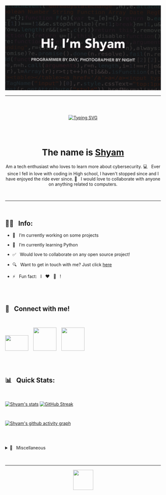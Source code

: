 <a name="top"></a>
<div align="center">



  <img src="https://raw.githubusercontent.com/XShyam/XShyam/main/bg.jpg" >
  
  
***
  
<br><br>
  
[![Typing SVG](https://readme-typing-svg.herokuapp.com?color=03FCB1&size=45&center=true&vCenter=true&width=800&height=100&lines=Hello+%F0%9F%91%8B;Namaste+%F0%9F%91%8B;Bonjour+%F0%9F%91%8B;Hola+%F0%9F%91%8B;Zdravstvuyte+%F0%9F%91%8B;N%C7%90n+h%C7%8Eo+%F0%9F%91%8B;Salve+%F0%9F%91%8B;Konnichiwa+%F0%9F%91%8B;Guten+Tag+%F0%9F%91%8B;Ol%C3%A1+%F0%9F%91%8B;Anyoung+haseyo+%F0%9F%91%8B;Asalaam+alaikum+%F0%9F%91%8B;Goddag+%F0%9F%91%8B;Shikamoo+%F0%9F%91%8B;Goedendag+%F0%9F%91%8B;Yassas+%F0%9F%91%8B;Dzie%C5%84+dobry+%F0%9F%91%8B;Selamat+siang+%F0%9F%91%8B;Merhaba+%F0%9F%91%8B;Shalom+%F0%9F%91%8B;God+dag+%F0%9F%91%8B)](https://github.com/XShyam)

</div>

<br><br>

<div align="center">

<h1> The name is <a href="https://xshyam.co"> Shyam </a> </h1>

  Am a tech enthusiast who loves to learn more about cybersecurity. 💻  &nbsp; Ever since I fell in love with coding in High school, I haven't stopped since and I have enjoyed the ride ever since. 💫  &nbsp; I would love to collaborate with anyone on anything related to computers.
  
</div>  
  
<br> 

***

<br> 

<h2>  👨‍💻 &nbsp; Info: </h2>
<p align="left">

  - 🔭 &nbsp; I’m currently working on some projects  
  

- 🐍  &nbsp; I’m currently learning Python
  

- ✅ &nbsp; Would love to collaborate on any open source project! 
  

- 🔍 &nbsp; Want to get in touch with me? Just click <a href="https://xshyam.github.io/index.html#contact"> here </a>


- ⚡ &nbsp; Fun fact: &nbsp; I &nbsp; ❤️  &nbsp;  🐶  &nbsp;  !
  
  
  </p>
  
  <br> <br> 

<h2>  🤝 &nbsp; Connect with me! </h2>

<br>

<p align="left">         <a href="https://twitter.com/X__Shyam"><img src="https://logos-world.net/wp-content/uploads/2020/04/Twitter-Logo.png" width="75px" height="50px" ></a>
 &nbsp;&nbsp;            <a href="https://github.com/XShyam"><img src="https://image.flaticon.com/icons/png/512/25/25231.png" width="75px" height="75px"></a>
 &nbsp;&nbsp;            <a href="https://xshyam.co"><img src="https://cutt.ly/ln3acJ1" width="75px" height="75px" ></a>           </p>

  

<br><br>

<h2>  📊  &nbsp; Quick Stats:  </h2>

<br>

[![Shyam's stats](https://github-readme-stats.vercel.app/api?username=XShyam&show_icons=true&bg_color=000000&icon_color=00f7e2&text_color=00f7a1&border_color=000000&title_color=FFD103FF)](https://github.com/XShyam)  [![GitHub Streak](https://github-readme-streak-stats.herokuapp.com?user=XShyam&theme=dark&hide_border=true&ring=FFD103&currStreakNum=00F7A1&sideNums=00F7A1&fire=FFD103&border=000000&background=000000&stroke=000000&currStreakLabel=00F7E2&sideLabels=00F7E2)](https://github.com/XShyam)


<br>

[![Shyam's github activity graph](https://activity-graph.herokuapp.com/graph?username=XShyam&theme=react-dark&hide_border=true&area=true)](https://github.com/XShyam)


<br><br>

<details>
<summary> 💠 &nbsp; Miscellaneous </summary>
<br>

**Languages & Tools:**
  
<br>
<p align="left"> <a href="https://www.cprogramming.com/" target="_blank"> <img src="https://raw.githubusercontent.com/devicons/devicon/master/icons/c/c-original.svg" alt="c" width="40" height="40"/> </a> <a href="https://www.w3schools.com/cpp/" target="_blank"> <img src="https://raw.githubusercontent.com/devicons/devicon/master/icons/cplusplus/cplusplus-original.svg" alt="cplusplus" width="40" height="40"/> </a> <a href="https://git-scm.com/" target="_blank"> <img src="https://www.vectorlogo.zone/logos/git-scm/git-scm-icon.svg" alt="git" width="40" height="40"/> </a> <a href="https://www.linux.org/" target="_blank"> <img src="https://raw.githubusercontent.com/devicons/devicon/master/icons/linux/linux-original.svg" alt="linux" width="40" height="40"/> </a>  <a href="https://www.python.org" target="_blank"> <img src="https://raw.githubusercontent.com/devicons/devicon/master/icons/python/python-original.svg" alt="python" width="40" height="40"/> </a> </p>

<br><br>

![Visitors](https://visitor-badge.glitch.me/badge?page_id=random_views) 
</details>

<br>

<br>

***

<div align="center">

<a href="#top">  <img src="https://cutt.ly/yn4LGhR" width="65px" height="65px"> </a>        
  
</div>
